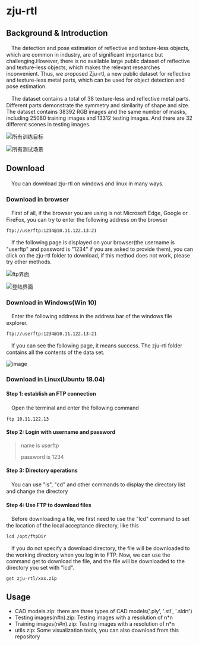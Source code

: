 # zju-rtl
## Background & Introduction
　The detection and pose estimation of reflective and texture-less objects, which are common in industry, are of significant importance but challenging.However, there is no available large public dataset of reflective and texture-less objects, which makes the relevant researches inconvenient. Thus, we proposed Zju-rtl, a new public dataset for reflective and texture-less metal parts, which can be used for object detection and pose estimation.

　The dataset contains a total of 38 texture-less and reflective metal parts. Different parts demonstrate the symmetry and similarity of shape and size. The dataset contains 38392 RGB images and the same number of masks, including 25080 training images and 13312 testing images. And there are 32 different scenes in testing images.

![所有训练目标](https://user-images.githubusercontent.com/60084969/140649189-f40a40d9-f116-4f2b-8994-9b79855ed645.png)

![所有测试场景](https://user-images.githubusercontent.com/60084969/140649193-2bdd725e-41ff-47e0-adda-8fe482d78ffa.png)

## Download
　You can download zju-rtl on windows and linux in many ways.

### Download in browser
　First of all, if the browser you are using is not Microsoft Edge, Google or FireFox, you can try to enter the following address on the browser
```
ftp://userftp:1234@10.11.122.13:21
```
　If the following page is displayed on your browser(the username is "userftp" and password is "1234" if you are asked to provide them), you can click on the zju-rtl folder to download, if this method does not work, please try other methods.


![ftp界面](https://user-images.githubusercontent.com/60084969/140676056-53541be5-c7f8-4118-ad29-8fffe391011e.png)

![登陆界面](https://user-images.githubusercontent.com/60084969/140676071-4c00d19a-2666-4b65-9b5b-fae0da920b2b.png)

### Download in Windows(Win 10)
　Enter the following address in the address bar of the windows file explorer.
```
ftp://userftp:1234@10.11.122.13:21
```
　If you can see the following page, it means success. The zju-rtl folder contains all the contents of the data set.

![image](https://user-images.githubusercontent.com/60084969/140631787-593cb14c-97af-4f7b-b1d6-b19f22e45bad.png)

### Download in Linux(Ubuntu 18.04)
#### Step 1: establish an FTP connection
　Open the terminal and enter the following command
```
ftp 10.11.122.13
```
#### Step 2: Login with username and password
> name is userftp
> 
> password is 1234
#### Step 3: Directory operations
　You can use "ls", "cd" and other commands to display the directory list and change the directory

#### Step 4: Use FTP to download files
　Before downloading a file, we first need to use the "lcd" command to set the location of the local acceptance directory, like this
```
lcd /opt/ftpDir
```
　If you do not specify a download directory, the file will be downloaded to the working directory when you log in to FTP.
Now, we can use the command get to download the file, and the file will be downloaded to the directory you set with "lcd".
```
get zju-rtl/xxx.zip
```
## Usage

* CAD models.zip: there are three types of CAD models('.ply', '.stl', '.sldrt')
* Testing images(n#n).zip: Testing images with a resolution of n*n
* Training images(n#n).zip: Testing images with a resolution of n*n
* utils.zip: Some visualization tools, you can also download from this repository
